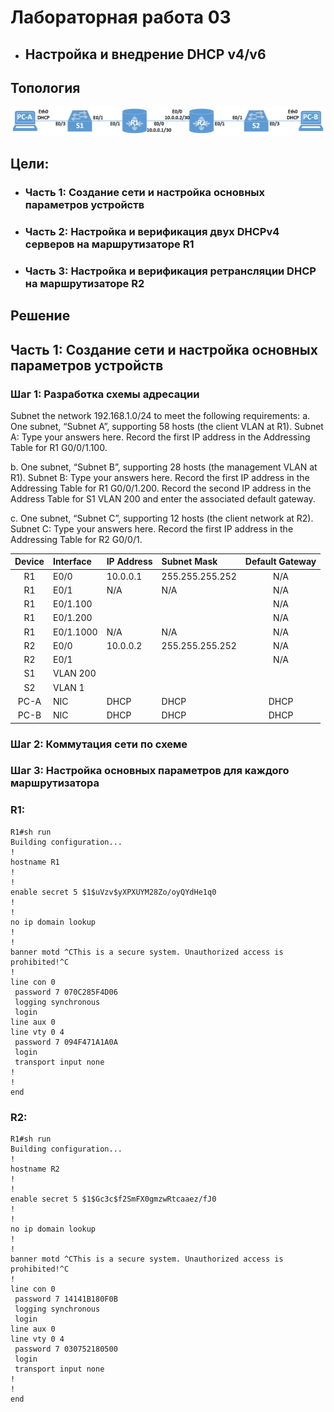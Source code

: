 # Лабораторная работа 03
+ ## Настройка и внедрение DHCP v4/v6
## Топология
![](https://github.com/sergl352130/OTUS_NE_Homeworks/blob/main/Labs/Hw03/DHCP_topology.png?raw=true)

## Цели:
+ ### Часть 1: Создание сети и настройка основных параметров устройств
+ ### Часть 2: Настройка и верификация двух DHCPv4 серверов на маршрутизаторе R1
+ ### Часть 3: Настройка и верификация ретрансляции DHCP на маршрутизаторе R2

## Решение
## Часть 1: Создание сети и настройка основных параметров устройств

### Шаг 1: Разработка схемы адресации

Subnet the network 192.168.1.0/24 to meet the following requirements:
a.	One subnet, “Subnet A”, supporting 58 hosts (the client VLAN at R1).
Subnet A:
Type your answers here.
Record the first IP address in the Addressing Table for R1 G0/0/1.100.

b.	One subnet, “Subnet B”, supporting 28 hosts (the management VLAN at R1). 
Subnet B:
Type your answers here.
Record the first IP address in the Addressing Table for R1 G0/0/1.200. Record the second IP address in the Address Table for S1 VLAN 200 and enter the associated default gateway.

c.	One subnet, “Subnet C”, supporting 12 hosts (the client network at R2).
Subnet C:
Type your answers here.
Record the first IP address in the Addressing Table for R2 G0/0/1.


|Device|Interface|IP Address|Subnet Mask    |Default Gateway|
|:----:|:--------|:---------|:--------------|:-------------:|
|R1	   |E0/0	 |10.0.0.1  |255.255.255.252|N/A
|R1	   |E0/1	 |N/A	    |N/A	        |N/A
|R1	   |E0/1.100 |	        |	            |N/A
|R1	   |E0/1.200 |	        |	            |N/A
|R1	   |E0/1.1000|N/A       |N/A	        |N/A
|R2	   |E0/0	 |10.0.0.2  |255.255.255.252|N/A
|R2	   |E0/1	 |	        |	            |N/A
|S1	   |VLAN 200 |	        |	            |
|S2	   |VLAN 1	 |	        |	            |
|PC-A  |NIC	     |DHCP	    |DHCP	        |DHCP
|PC-B  |NIC	     |DHCP	    |DHCP	        |DHCP

### Шаг 2: Коммутация сети по схеме
### Шаг 3: Настройка основных параметров для каждого маршрутизатора

### R1:

```
R1#sh run
Building configuration...
!
hostname R1
!
!
enable secret 5 $1$uVzv$yXPXUYM28Zo/oyQYdHe1q0
!
!
no ip domain lookup
!
!
banner motd ^CThis is a secure system. Unauthorized access is prohibited!^C
!
line con 0
 password 7 070C285F4D06
 logging synchronous
 login
line aux 0
line vty 0 4
 password 7 094F471A1A0A
 login
 transport input none
!
!
end
```

### R2:

```
R1#sh run
Building configuration...
!
hostname R2
!
!
enable secret 5 $1$Gc3c$f2SmFX0gmzwRtcaaez/fJ0
!
!
no ip domain lookup
!
!
banner motd ^CThis is a secure system. Unauthorized access is prohibited!^C
!
line con 0
 password 7 14141B180F0B
 logging synchronous
 login
line aux 0
line vty 0 4
 password 7 030752180500
 login
 transport input none
!
!
end
```